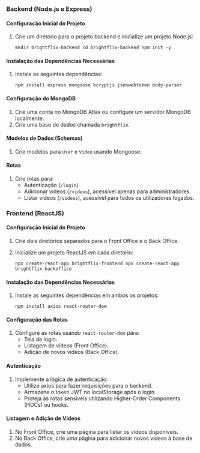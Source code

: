 ### Backend (Node.js e Express)

#### Configuração Inicial do Projeto

1.  Crie um diretório para o projeto backend e inicialize um projeto Node.js:

    `mkdir brightflix-backend
    cd brightflix-backend
    npm init -y`

#### Instalação das Dependências Necessárias

1.  Instale as seguintes dependências:

    `npm install express mongoose bcryptjs jsonwebtoken body-parser`

#### Configuração do MongoDB

1.  Crie uma conta no MongoDB Atlas ou configure um servidor MongoDB localmente.
2.  Crie uma base de dados chamada `brightflix`.

#### Modelos de Dados (Schemas)

1.  Crie modelos para `User` e `Video` usando Mongoose.

#### Rotas

1.  Crie rotas para:
    -   Autenticação (`/login`).
    -   Adicionar vídeos (`/videos`), acessível apenas para administradores.
    -   Listar vídeos (`/videos`), acessível para todos os utilizadores logados.

### Frontend (ReactJS)

#### Configuração Inicial do Projeto

1.  Crie dois diretórios separados para o Front Office e o Back Office.
2.  Inicialize um projeto ReactJS em cada diretório:

    `npx create-react-app brightflix-frontend
    npx create-react-app brightflix-backoffice`

#### Instalação das Dependências Necessárias

1.  Instale as seguintes dependências em ambos os projetos:

    `npm install axios react-router-dom`

#### Configuração das Rotas

1.  Configure as rotas usando `react-router-dom` para:
    -   Tela de login.
    -   Listagem de vídeos (Front Office).
    -   Adição de novos vídeos (Back Office).

#### Autenticação

1.  Implemente a lógica de autenticação:
    -   Utilize axios para fazer requisições para o backend.
    -   Armazene o token JWT no localStorage após o login.
    -   Proteja as rotas sensíveis utilizando Higher-Order Components (HOCs) ou hooks.

#### Listagem e Adição de Vídeos

1.  No Front Office, crie uma página para listar os vídeos disponíveis.
2.  No Back Office, crie uma página para adicionar novos vídeos à base de dados.
